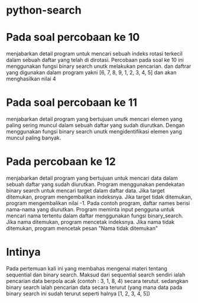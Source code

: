 # python-search

# Pada soal percobaan ke 10
menjabarkan detail program untuk mencari sebuah indeks rotasi terkecil dalam sebuah daftar yang telah di dirotasi. Percobaan pada soal ke 10 ini menggunakan fungsi binary search unutk melakukan pencarian. dan daftrar yang digunakan dalam program yakni [6, 7, 8, 9, 1, 2, 3, 4, 5] dan akan menghasilkan nilai 4

# Pada soal percobaan ke 11 
menjabarkan detail program yang bertujuan unutk mencari elemen yang paling sering muncul dalam sebuah daftar yang sudah diurutkan. Dengan menggunakan fungsi binary search unutk mengidentifikasi elemen yang muncul paling banyak.

# Pada percobaan ke 12
menjabarkan detail program yang bertujuan untuk mencari data dalam sebuah daftar yang sudah diurutkan. Program menggunakan pendekatan binary search untuk mencari target dalam daftar data. Jika target ditemukan, program mengembalikan indeksnya. Jika target tidak ditemukan, program mengembalikan nilai -1. Pada contoh program, daftar names berisi nama-nama yang diurutkan. Program meminta input pengguna untuk mencari nama tertentu dalam daftar menggunakan fungsi binary_search. Jika nama ditemukan, program mencetak indeksnya. Jika nama tidak ditemukan, program mencetak pesan "Nama tidak ditemukan"

# Intinya 
Pada pertemuan kali ini yang membahas mengenai materi tentang sequential dan binary search. Maksud dari sequential search sendiri ialah pencarian data berpola acak (contoh : 3, 1, 8, 4) secara terutut. sedangkan binary search ialah pencarian data secara terurut (yang mana data pada binary search ini sudah terurut seperti halnya [1, 2, 3, 4, 5])
